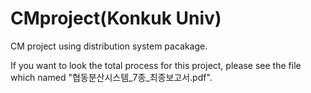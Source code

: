 # CMproject(Konkuk Univ)
 CM project using distribution system pacakage.
 
 If you want to look the total process for this project, please see the file which named "협동분산시스템_7종_최종보고서.pdf".
